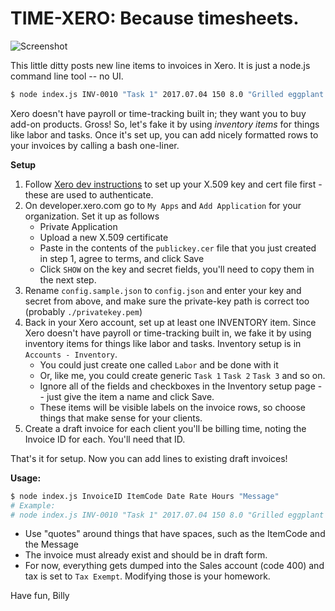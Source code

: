 # TIME-XERO: Because timesheets.

![Screenshot](https://raw.githubusercontent.com/billyc/xero-tracker/master/scrnshot.png)

This little ditty posts new line items to invoices in Xero. It is just a node.js command line tool -- no UI. 

```bash
$ node index.js INV-0010 "Task 1" 2017.07.04 150 8.0 "Grilled eggplant for company picnic"
```

Xero doesn't have payroll or time-tracking built in; they want you to buy add-on products. Gross! So, let's fake it by using *inventory items* for things like labor and tasks. Once it's set up, you can add nicely formatted rows to your invoices by calling a bash one-liner.

**Setup**

1. Follow [Xero dev instructions](https://developer.xero.com/documentation/api-guides/create-publicprivate-key) to set up your X.509 key and cert file first - these are used to authenticate.
2. On developer.xero.com go to `My Apps` and `Add Application` for your organization. Set it up as
   follows
   - Private Application
   - Upload a new X.509 certificate
   - Paste in the contents of the `publickey.cer` file that you just created in step 1, agree to
     terms, and click Save
   - Click `SHOW` on the key and secret fields, you'll need to copy them in the next step.
2. Rename `config.sample.json` to `config.json` and enter your key and secret from above, and make sure the private-key path is correct too (probably `./privatekey.pem`)
3. Back in your Xero account, set up at least one INVENTORY item. Since Xero doesn't have payroll or time-tracking built in,
   we fake it by using inventory items for things like labor and tasks. Inventory setup is in
   `Accounts - Inventory`.
   - You could just create one called `Labor` and be done with it
   - Or, like me, you could create generic `Task 1` `Task 2` `Task 3` and so on. 
   - Ignore all of the fields and checkboxes in the Inventory setup page -- just give the item a name and click Save.
   - These items will be visible labels on the invoice rows, so choose things that make sense for your
     clients.
4. Create a draft invoice for each client you'll be billing time, noting the Invoice ID for each. You'll need that ID.

That's it for setup. Now you can add lines to existing draft invoices!

**Usage:**

```bash
$ node index.js InvoiceID ItemCode Date Rate Hours "Message"
# Example:
# node index.js INV-0010 "Task 1" 2017.07.04 150 8.0 "Grilled eggplant for company picnic"
```

- Use "quotes" around things that have spaces, such as the ItemCode and the Message
- The invoice must already exist and should be in draft form.
- For now, everything gets dumped into the Sales account (code 400) and tax is set to `Tax Exempt`. Modifying those is your homework.

Have fun,
Billy

